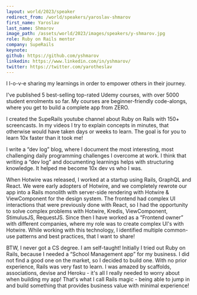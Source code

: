 ```yaml
---
layout: world/2023/speaker
redirect_from: /world/speakers/yaroslav-shmarov
first_name: Yaroslav
last_name: Shmarov
image_path: /assets/world/2023/images/speakers/y-shmarov.jpg
role: Ruby on Rails mentor
company: SupeRails
keynote:
github: https://github.com/yshmarov
linkedin: https://www.linkedin.com/in/yshmarov/
twitter: https://twitter.com/yarotheslav
---
```


I l-o-v-e sharing my learnings in order to empower others in their journey.

I've published 5 best-selling top-rated Udemy courses, with over 5000 student enrolments so far. My courses are beginner-friendly code-alongs, where you get to build a complete app from ZERO.

I created the SupeRails youtube channel about Ruby on Rails with 150+ screencasts. In my videos I try to explain concepts in minutes, that otherwise would have taken days or weeks to learn. The goal is for you to learn 10x faster than it took me!

I write a “dev log” blog, where I document the most interesting, most challenging daily programming challenges I overcome at work. I think that writing a “dev log” and documenting learnings helps with structuring knowledge. It helped me become 10x dev vs who I was.

When Hotwire was released, I worked at a startup using Rails, GraphQL and React. We were early adopters of Hotwire, and we completely rewrote our app into a Rails monolith with server-side rendering with Hotwire & ViewComponent for the design system. The frontend had complex UI interactions that were previously done with React, so I had the opportunity to solve complex problems with Hotwire, Kredis, ViewComponent, StimulusJS, RequestJS. Since then I have worked as a “Frontend owner” with different companies, where my role was to create complex UI's with Hotwire. While working with this technology, I identified multiple common-use patterns and best practices, that I want to share!

BTW, I never got a CS degree. I am self-taught! Initially I tried out Ruby on Rails, because I needed a “School Management app” for my business. I did not find a good one on the market, so I decided to build one. With no prior experience, Rails was very fast to learn. I was amazed by scaffolds, associations, devise and Heroku - it's all I really needed to worry about when building my app! That's what I call Rails magic - being able to jump in and build something that provides business value with minimal experience!
